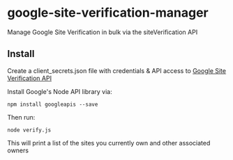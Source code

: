 # google-site-verification-manager
Manage Google Site Verification in bulk via the siteVerification API


## Install
Create a client_secrets.json file with credentials & API access to [Google Site Verification API](https://developers.google.com/site-verification/)

Install Google's Node API library via:

`npm install googleapis --save`

Then run:

`node verify.js`

This will print a list of the sites you currently own and other associated owners
